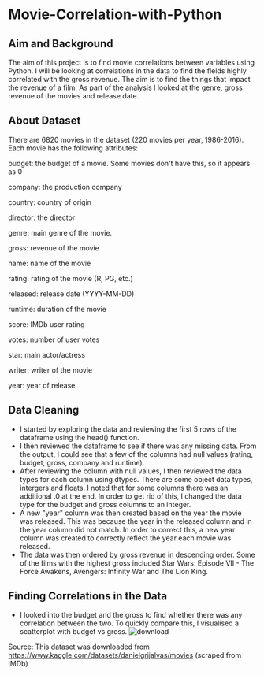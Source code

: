 # Movie-Correlation-with-Python

## Aim and Background

The aim of this project is to find movie correlations between variables using Python. I will be looking at correlations in the data to find the fields highly correlated with the gross revenue. The aim is to find the things that impact the revenue of a film. As part of the analysis I looked at the genre, gross revenue of the movies and release date. 

## About Dataset

There are 6820 movies in the dataset (220 movies per year, 1986-2016). Each movie has the following attributes:

budget: the budget of a movie. Some movies don't have this, so it appears as 0

company: the production company

country: country of origin

director: the director

genre: main genre of the movie.

gross: revenue of the movie

name: name of the movie

rating: rating of the movie (R, PG, etc.)

released: release date (YYYY-MM-DD)

runtime: duration of the movie

score: IMDb user rating

votes: number of user votes

star: main actor/actress

writer: writer of the movie

year: year of release

## Data Cleaning

* I started by exploring the data and reviewing the first 5 rows of the dataframe using the head() function.
* I then reviewed the dataframe to see if there was any missing data. From the output, I could see that a few of the columns had null values (rating, budget, gross, company and runtime).
* After reviewing the column with null values, I then reviewed the data types for each column using dtypes. There are some object data types, intergers and floats. I noted that for some columns there was an additional .0 at the end. In order to get rid of this, I changed the data type for the budget and gross columns to an integer.
* A new "year" column was then created based on the year the movie was released. This was because the year in the released column and in the year column did not match. In order to correct this, a new year column was created to correctly reflect the year each movie was released.
* The data was then ordered by gross revenue in descending order. Some of the films with the highest gross included Star Wars: Episode VII - The Force Awakens, Avengers: Infinity War and The Lion King.

## Finding Correlations in the Data 

* I looked into the budget and the gross to find whether there was any correlation between the two. To quickly compare this, I visualised a scatterplot with budget vs gross.
![download](https://github.com/MariaTayo/Movie-Correlation-with-Python/assets/117232459/e5b2743c-6a69-46a1-8795-c22760f25c43)

Source: This dataset was downloaded from https://www.kaggle.com/datasets/danielgrijalvas/movies 
(scraped from IMDb)

